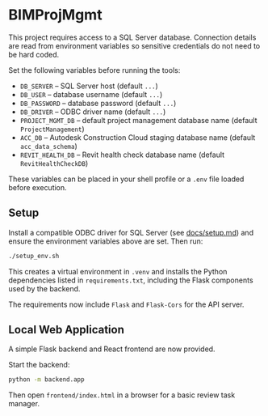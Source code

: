 # BIMProjMgmt

This project requires access to a SQL Server database. Connection details are read from environment variables so sensitive credentials do not need to be hard coded.

Set the following variables before running the tools:

- `DB_SERVER` – SQL Server host (default `...`)
- `DB_USER` – database username (default `...`)
- `DB_PASSWORD` – database password (default `...`)
- `DB_DRIVER` – ODBC driver name (default `...`)
- `PROJECT_MGMT_DB` – default project management database name (default `ProjectManagement`)
- `ACC_DB` – Autodesk Construction Cloud staging database name (default `acc_data_schema`)
- `REVIT_HEALTH_DB` – Revit health check database name (default `RevitHealthCheckDB`)

These variables can be placed in your shell profile or a `.env` file loaded before execution.

## Setup

Install a compatible ODBC driver for SQL Server (see [docs/setup.md](docs/setup.md)) and ensure the environment variables above are set. Then run:

```bash
./setup_env.sh
```

This creates a virtual environment in `.venv` and installs the Python dependencies listed in `requirements.txt`, including the Flask components used by the backend.

The requirements now include `Flask` and `Flask-Cors` for the API server.

## Local Web Application

A simple Flask backend and React frontend are now provided.

Start the backend:

```bash
python -m backend.app
```

Then open `frontend/index.html` in a browser for a basic review task manager.
